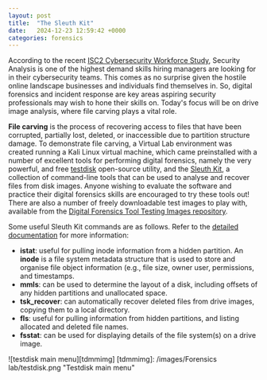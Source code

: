 ```yaml
---
layout: post
title:  "The Sleuth Kit"
date:   2024-12-23 12:59:42 +0000
categories: forensics
---
```

According to the recent [ISC2 Cybersecurity Workforce Study][isc2l], Security Analysis is one of the highest demand skills hiring managers are looking for in their cybersecurity teams. This comes as no surprise given the hostile online landscape businesses and individuals find themselves in. So, digital forensics and incident response are key areas aspiring security professionals may wish to hone their skills on. Today's focus will be on drive image analysis, where file carving plays a vital role.

<b>File carving</b> is the process of recovering access to files that have been corrupted, partially lost, deleted, or inaccessible due to partition structure damage. To demonstrate file carving, a Virtual Lab environment was created running a Kali Linux virtual machine, which came preinstalled with a number of excellent tools for performing digital forensics, namely the very powerful, and free [testdisk][tdl] open-source utility, and the [Sleuth Kit][skl], a collection of command-line tools that can be used to analyse and recover files from disk images. Anyone wishing to evaluate the software and practice their digital forensics skills are encouraged to try these tools out! There are also a number of freely downloadable test images to play with, available from the [Digital Forensics Tool Testing Images repository][dftl].

[isc2l]: https://media.isc2.org/-/media/Project/ISC2/Main/Media/documents/research/2024-ISC2-WFS.pdf
[tdl]: https://www.cgsecurity.org/wiki/TestDisk
[dftl]: https://dftt.sourceforge.net/
[skl]: https://sleuthkit.org/index.php
[skdl]: https://wiki.sleuthkit.org/index.php?title=TSK_Tool_Overview

Some useful Sleuth Kit commands are as follows. Refer to the [detailed documentation][skdl] for more information:
- <b>istat</b>: useful for pulling inode information from a hidden partition. An <b>inode</b> is a file system metadata structure that is used to store and organise file object information (e.g., file size, owner user, permissions, and timestamps.
- <b>mmls</b>: can be used to determine the layout of a disk, including offsets of any hidden partitions and unallocated space.
- <b>tsk_recover</b>: can automatically recover deleted files from drive images, copying them to a local directory.
- <b>fls</b>: useful for pulling information from hidden partitions, and listing allocated and deleted file names.
- <b>fsstat</b>: can be used for displaying details of the file system(s) on a drive image.

![testdisk main menu][tdmmimg]
[tdmmimg]: /images/Forensics lab/testdisk.png "Testdisk main menu"
